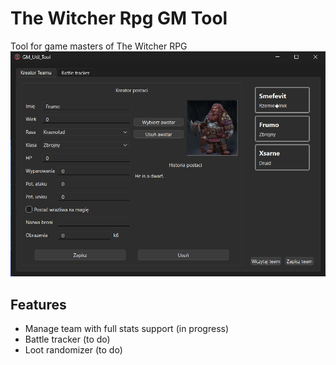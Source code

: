# The Witcher Rpg GM Tool

Tool for game masters of The Witcher RPG
![screenshot](ToolScreenshot.png)
## Features
- Manage team with full stats support (in progress)
- Battle tracker (to do)
- Loot randomizer (to do)
